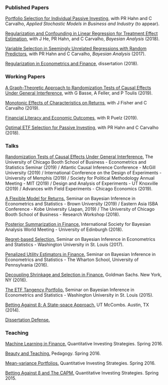 ### Published Papers

[Portfolio Selection for Individual Passive Investing](portfoliopaper.pdf), with PR Hahn and C Carvalho, _Applied Stochastic Models in Business and Industry_ (to appear).

[Regularization and Confounding in Linear Regression for Treatment Effect Estimation](https://projecteuclid.org/euclid.ba/1484103680), with J He, PR Hahn, and C Carvalho, _Bayesian Analysis_ (2018).

[Variable Selection in Seemingly Unrelated Regressions with Random Predictors](https://projecteuclid.org/euclid.ba/1488855633#abstract), with PR Hahn and C Carvalho, _Bayesian Analysis_ (2017).

[Regularization in Econometrics and Finance](https://catalog.lib.utexas.edu/record=b9541996~S29), dissertation (2018).

### Working Papers

[A Graph-Theoretic Approach to Randomization Tests of Causal Effects Under General Interference](https://arxiv.org/pdf/1910.10862.pdf), with G Basse, A Feller, and P Toulis (2019).

[Monotonic Effects of Characteristics on Returns](https://papers.ssrn.com/sol3/papers.cfm?abstract_id=3212934), with J Fisher and C Carvalho (2019).

[Financial Literacy and Economic Outcomes](https://papers.ssrn.com/sol3/papers.cfm?abstract_id=3302978), with R Puelz (2019).

[Optimal ETF Selection for Passive Investing](https://arxiv.org/pdf/1510.03385v1.pdf), with PR Hahn and C Carvalho (2018).

### Talks

[Randomization Tests of Causal Effects Under General Interference.](lunch_seminar.pdf) The University of Chicago Booth School of Business - Econometrics and Statistics Seminar (2019) / Atlantic Causal Inference Conference - McGill University (2019) /  International Conference on the Design of Experiments - University of Memphis (2019) / Society for Political Methodology Annual Meeting - MIT (2019) / Design and Analysis of Experiments - UT Knoxville (2019) / Advances with Field Experiments - Chicago Economics (2019).

[A Flexible Model for Returns.](RPWorkshop.pdf) Seminar on Bayesian Inference in Econometrics and Statistics - Brown University (2019) / Eastern Asia ISBA Conference - Kobe University (Japan, 2019) / The University of Chicago Booth School of Business - Research Workshop (2018).  

[Posterior Summarization in Finance.](ISBA2018.pdf) International Society for Bayesian Analysis World Meeting - University of Edinburgh (2018).

[Regret-based Selection.](SBIES2017.pdf) Seminar on Bayesian Inference in Econometrics and Statistics - Washington University in St. Louis (2017).

[Penalized Utility Estimators in Finance.](SBIES2016.pdf) Seminar on Bayesian Inference in Econometrics and Statistics - The Wharton School, University of Pennsylvania (2016).

[Decoupling Shrinkage and Selection in Finance.](GSFeb2016.pdf) Goldman Sachs. New York, NY (2016).

[The ETF Tangency Portfolio.](SBIESPresentation.pdf) Seminar on Bayesian Inference in Econometrics and Statistics - Washington University in St. Louis (2015).

[Betting Against β: A State-space Approach.](TimeSeriesBABPresentation.pdf) UT McCombs. Austin, TX (2014).

[Dissertation Defense.](defense.pdf)


### Teaching

[Machine Learning in Finance.](MLLecture.pdf) Quantitative Investing Strategies. Spring 2016.

[Beauty and Teaching.](BeautyandTeaching.pdf) Pedagogy. Spring 2016.

[Mean-variance Portfolios.](DavidZackQuantPortfolio.pdf) Quantitative Investing Strategies. Spring 2016.

[Betting Against β and The CAPM.](InvestmentStrategiesBABlecture.pdf) Quantitative Investing Strategies. Spring 2015.

